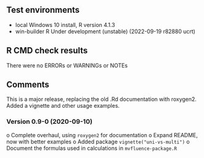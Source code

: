 ## Test environments
* local Windows 10 install, R version 4.1.3
* win-builder R Under development (unstable) (2022-09-19 r82880 ucrt)


## R CMD check results
There were no ERRORs or WARNINGs or NOTEs

## Comments
This is a major release, replacing the old .Rd documentation with roxygen2.
Added a vignette and other usage examples.

### Version 0.9-0 (2020-09-10)

o Complete overhaul, using `roxygen2` for documentation
o Expand README, now with better examples
o Added package `vignette("uni-vs-multi")`
o Document the formulas used in calculations in `mvfluence-package.R`


